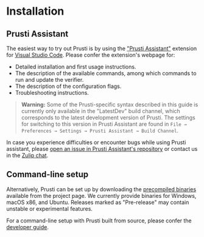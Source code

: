# Installation

## Prusti Assistant

The easiest way to try out Prusti is by using the ["Prusti Assistant"](https://marketplace.visualstudio.com/items?itemName=viper-admin.prusti-assistant) extension for [Visual Studio Code](https://code.visualstudio.com/). Please confer the extension's webpage for:
* Detailed installation and first usage instructions.
* The description of the available commands, among which commands to run and update the verifier.
* The description of the configuration flags.
* Troubleshooting instructions.

> **Warning:** Some of the Prusti-specific syntax described in this guide is currently only available in the "LatestDev" build channel, which corresponds to the latest development version of Prusti.
> The settings for switching to this version in Prusti Assistant are found in
> `File → Preferences → Settings → Prusti Assistant → Build Channel`.

In case you experience difficulties or encounter bugs while using Prusti assistant, please [open an issue in Prusti Assistant's repository](https://github.com/viperproject/prusti-assistant/issues) or contact us in the [Zulip chat](https://prusti.zulipchat.com/).

## Command-line setup

Alternatively, Prusti can be set up by downloading the [precompiled binaries](https://github.com/viperproject/prusti-dev/releases) available from the project page. We currently provide binaries for Windows, macOS x86, and Ubuntu. Releases marked as "Pre-release" may contain unstable or experimental features.

For a command-line setup with Prusti built from source, please confer the [developer guide](https://viperproject.github.io/prusti-dev/dev-guide/development/setup.html).
